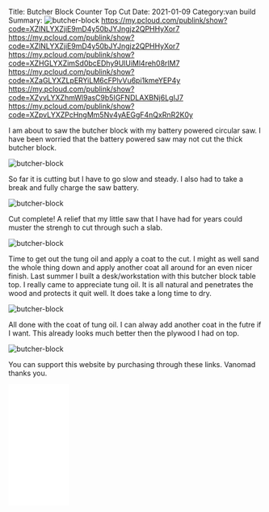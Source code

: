 Title: Butcher Block Counter Top Cut 
Date: 2021-01-09
Category:van build 
Summary: ![butcher-block](https://api.pcloud.com/getpubthumb?code=XZpvLYXZPcHngMm5Nv4yAEGgF4nQxRnR2K0y&linkpassword=undefined&size=700x700&crop=0&type=autok)
https://my.pcloud.com/publink/show?code=XZlNLYXZjiE9mD4y50bJYJngjz2QPHHyXor7
https://my.pcloud.com/publink/show?code=XZlNLYXZjiE9mD4y50bJYJngjz2QPHHyXor7
https://my.pcloud.com/publink/show?code=XZHGLYXZimSd0bcEDhy9UlUiMl4reh08rlM7
https://my.pcloud.com/publink/show?code=XZaGLYXZLpERYiLM6cFPlvVu6pi1kmeYEP4y
https://my.pcloud.com/publink/show?code=XZyvLYXZhmWl9asC9b5IGFNDLAXBNj6LgIJ7
https://my.pcloud.com/publink/show?code=XZpvLYXZPcHngMm5Nv4yAEGgF4nQxRnR2K0y

I am about to saw the butcher block with my battery powered circular saw.  I have been worried that the battery powered saw may not cut the thick butcher block.

![butcher-block](https://api.pcloud.com/getpubthumb?code=XZlNLYXZjiE9mD4y50bJYJngjz2QPHHyXor7&linkpassword=undefined&size=700x700&crop=0&type=autok)

So far it is cutting but I have to go slow and steady.  I also had to take a break and fully charge the saw battery.

![butcher-block](https://api.pcloud.com/getpubthumb?code=XZHGLYXZimSd0bcEDhy9UlUiMl4reh08rlM7&linkpassword=undefined&size=700x700&crop=0&type=autok)

Cut complete!  A relief that my little saw that I have had for years could muster the strengh to cut through such a slab.

![butcher-block](https://api.pcloud.com/getpubthumb?code=XZaGLYXZLpERYiLM6cFPlvVu6pi1kmeYEP4y&linkpassword=undefined&size=700x700&crop=0&type=autok)

Time to get out the tung oil and apply a coat to the cut.  I might as well sand the whole thing down and apply another coat all around for an even nicer finish.  Last summer I built a desk/workstation with this butcher block table top.  I really came to appreciate tung oil.  It is all natural and penetrates the wood and protects it quit well.  It does take a long time to dry.

![butcher-block](https://api.pcloud.com/getpubthumb?code=XZyvLYXZhmWl9asC9b5IGFNDLAXBNj6LgIJ7&linkpassword=undefined&size=700x700&crop=0&type=autok)

All done with the coat of tung oil.  I can alway add another coat in the futre if I want.  This already looks much better then the plywood I had on top.

![butcher-block](https://api.pcloud.com/getpubthumb?code=XZpvLYXZPcHngMm5Nv4yAEGgF4nQxRnR2K0y&linkpassword=undefined&size=700x700&crop=0&type=autok)

You can support this website by purchasing through these links.  Vanomad thanks you.

<iframe style="width:120px;height:240px;" marginwidth="0" marginheight="0" scrolling="no" frameborder="0" src="//ws-na.amazon-adsystem.com/widgets/q?ServiceVersion=20070822&OneJS=1&Operation=GetAdHtml&MarketPlace=US&source=ac&ref=qf_sp_asin_til&ad_type=product_link&tracking_id=johnclcom-20&marketplace=amazon&amp;region=US&placement=B000I1QA6E&asins=B000I1QA6E&linkId=eda99f78ca7cb9eeb12de1ab7f11ec71&show_border=true&link_opens_in_new_window=true&price_color=333333&title_color=0066c0&bg_color=ffffff">
    </iframe>
